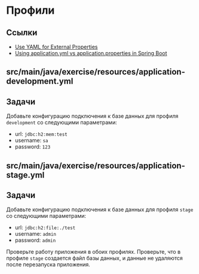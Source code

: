 # Профили

## Ссылки

* [Use YAML for External Properties](https://docs.spring.io/spring-boot/docs/current/reference/html/howto.html#howto.properties-and-configuration.yaml)
* [Using application.yml vs application.properties in Spring Boot](https://www.baeldung.com/spring-boot-yaml-vs-properties)

## src/main/java/exercise/resources/application-development.yml

## Задачи

Добавьте конфигурацию подключения к базе данных для профиля `development` со следующими параметрами:

* url: `jdbc:h2:mem:test`
* username: `sa`
* password: `123`

## src/main/java/exercise/resources/application-stage.yml

## Задачи

Добавьте конфигурацию подключения к базе данных для профиля `stage` со следующими параметрами:

* url: `jdbc:h2:file:./test`
* username: `admin`
* password: `admin`

Проверьте работу приложения в обоих профилях. Проверьте, что в профиле `stage` создается файл базы данных, и данные не удаляются после перезапуска приложения.
